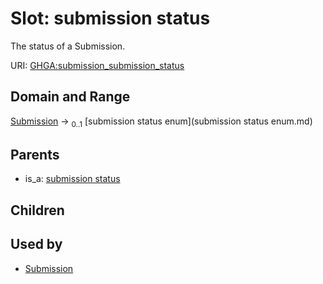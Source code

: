 
# Slot: submission status


The status of a Submission.

URI: [GHGA:submission_submission_status](https://w3id.org/GHGA/submission_submission_status)


## Domain and Range

[Submission](Submission.md) &#8594;  <sub>0..1</sub> [submission status enum](submission status enum.md)

## Parents

 *  is_a: [submission status](submission_status.md)

## Children


## Used by

 * [Submission](Submission.md)
